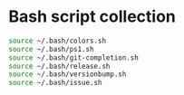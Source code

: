# Bash script collection

```sh
source ~/.bash/colors.sh
source ~/.bash/ps1.sh
source ~/.bash/git-completion.sh
source ~/.bash/release.sh
source ~/.bash/versionbump.sh
source ~/.bash/issue.sh
```
